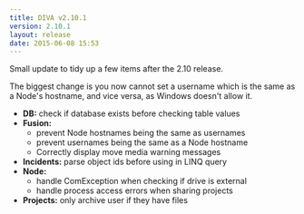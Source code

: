```yaml
---
title: DIVA v2.10.1
version: 2.10.1
layout: release
date: 2015-06-08 15:53
---
```


Small update to tidy up a few items after the 2.10 release.

The biggest change is you now cannot set a username which is the same as a Node's hostname, and vice versa, as Windows doesn't allow it.

* **DB:** check if database exists before checking table values
* **Fusion:**
  * prevent Node hostnames being the same as usernames
  * prevent usernames being the same as a Node hostname
  * Correctly display move media warning messages
* **Incidents:** parse object ids before using in LINQ query
* **Node:**
  * handle ComException when checking if drive is external
  * handle process access errors when sharing projects
* **Projects:** only archive user if they have files
